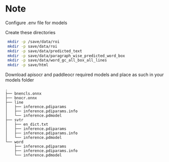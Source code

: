 # Note

Configure .env file for models

Create these directories

```bash
 mkdir -p /save/data/roi
 mkdir -p save/data/roi
 mkdir -p save/data/predicted_text
 mkdir -p save/data/paragraph_wise_predicted_word_box
 mkdir -p save/data/word_gc_all_box_all_lines
 mkdir -p save/html
```

Download apisocr and paddleocr required models and place as such in your models folder
```
.
├── bnencls.onnx
├── bnocr.onnx
├── line
│   ├── inference.pdiparams
│   ├── inference.pdiparams.info
│   └── inference.pdmodel
├── svtr
│   ├── en_dict.txt
│   ├── inference.pdiparams
│   ├── inference.pdiparams.info
│   └── inference.pdmodel
└── word
    ├── inference.pdiparams
    ├── inference.pdiparams.info
    └── inference.pdmodel
```
